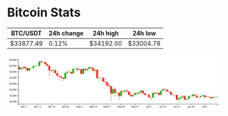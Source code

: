 # Bitcoin Stats

BTC/USDT|24h change|24h high|24h low|
|---|---|---|---|
|$33877.49|0.12%|$34192.00|$33004.78|

<img src="./chart.svg">
